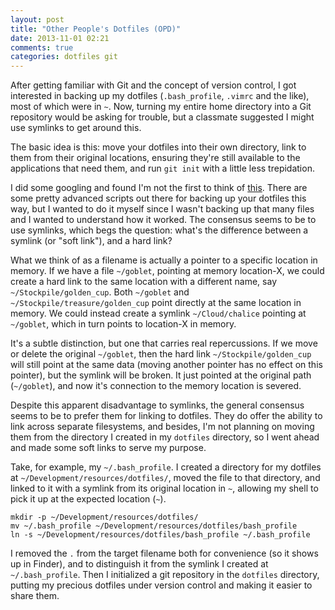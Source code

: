 ```yaml
---
layout: post
title: "Other People's Dotfiles (OPD)"
date: 2013-11-01 02:21
comments: true
categories: dotfiles git
---
```

After getting familiar with Git and the concept of version control, I got interested in backing up my dotfiles (`.bash_profile`, `.vimrc` and the like), most of which were in `~`. Now, turning my entire home directory into a Git repository would be asking for trouble, but a classmate suggested I might use symlinks to get around this.

The basic idea is this: move your dotfiles into their own directory, link to them from their original locations, ensuring they're still available to the applications that need them, and run `git init` with a little less trepidation.

I did some googling and found I'm not the first to think of [this](http://dotfiles.github.io). There are some pretty advanced scripts out there for backing up your dotfiles this way, but I wanted to do it myself since I wasn't backing up that many files and I wanted to understand how it worked. The consensus seems to be to use symlinks, which begs the question: what's the difference between a symlink (or "soft link"), and a hard link?

What we think of as a filename is actually a pointer to a specific location in memory. If we have a file `~/goblet`, pointing at memory location-X, we could create a hard link to the same location with a different name, say `~/Stockpile/golden_cup`. Both `~/goblet` and `~/Stockpile/treasure/golden_cup` point directly at the same location in memory. We could instead create a symlink `~/Cloud/chalice` pointing at `~/goblet`, which in turn points to location-X in memory.

It's a subtle distinction, but one that carries real repercussions. If we move or delete the original `~/goblet`, then the hard link `~/Stockpile/golden_cup` will still point at the same data (moving another pointer has no effect on this pointer), but the symlink will be broken. It just pointed at the original path (`~/goblet`), and now it's connection to the memory location is severed.

Despite this apparent disadvantage to symlinks, the general consensus seems to be to prefer them for linking to dotfiles. They do offer the ability to link across separate filesystems, and besides, I'm not planning on moving them from the directory I created in my `dotfiles` directory, so I went ahead and made some soft links to serve my purpose.

Take, for example, my `~/.bash_profile`. I created a directory for my dotfiles at `~/Development/resources/dotfiles/`, moved the file to that directory, and linked to it with a symlink from its original location in `~`, allowing my shell to pick it up at the expected location (`~`).
```
mkdir -p ~/Development/resources/dotfiles/
mv ~/.bash_profile ~/Development/resources/dotfiles/bash_profile
ln -s ~/Development/resources/dotfiles/bash_profile ~/.bash_profile
```
I removed the `.` from the target filename both for convenience (so it shows up in Finder), and to distinguish it from the symlink I created at `~/.bash_profile`. Then I initialized a git repository in the `dotfiles` directory, putting my precious dotfiles under version control and making it easier to share them.
